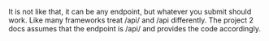 It is not like that, it can be any endpoint, but whatever you submit should
work. Like many frameworks treat /api/ and /api differently.
The project 2 docs assumes that the endpoint is /api/ and provides the code
accordingly.